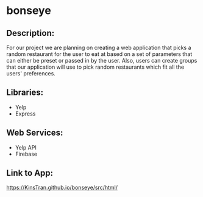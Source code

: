 # bonseye
 
## Description:
For our project we are planning on creating a web application that picks a random restaurant for the user to eat at based on a set of parameters that can either be preset or passed in by the user. Also, users can create groups that our application will use to pick random restaurants which fit all the users' preferences.
 
## Libraries:
 * Yelp
 * Express
 
## Web Services:
 * Yelp API
 * Firebase

## Link to App:
https://KinsTran.github.io/bonseye/src/html/